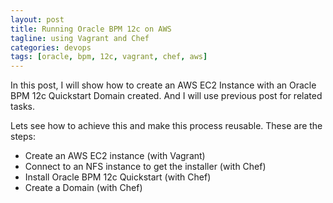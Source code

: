 ```yaml
---
layout: post
title: Running Oracle BPM 12c on AWS
tagline: using Vagrant and Chef
categories: devops
tags: [oracle, bpm, 12c, vagrant, chef, aws]
---
```


In this post, I will show how to create an AWS EC2 Instance with an Oracle BPM 12c Quickstart Domain created. And I will use previous post for related tasks.

Lets see how to achieve this and make this process reusable. These are the steps:
- Create an AWS EC2 instance (with Vagrant)
- Connect to an NFS instance to get the installer (with Chef)
- Install Oracle BPM 12c Quickstart (with Chef)
- Create a Domain (with Chef)
